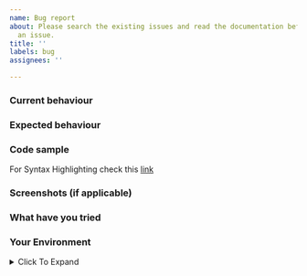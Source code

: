 ```yaml
---
name: Bug report
about: Please search the existing issues and read the documentation before opening
  an issue.
title: ''
labels: bug
assignees: ''

---
```


<!-- Issues that don't use this template are likely to be closed. -->

### Current behaviour

<!-- What's currently happening? -->

### Expected behaviour

<!-- What do you expect to happen? If there is an error, provide the complete error message with stack trace. -->

### Code sample

For Syntax Highlighting check this [link](https://help.github.com/en/articles/creating-and-highlighting-code-blocks)

<!-- Provide a complete code sample that could be run to reproduce the issue, ideally on snack.expo.io or in a github repo. -->

### Screenshots (if applicable)

<!-- Include screenshots if there's a bug in the layout. -->

### What have you tried

<!-- List down the steps you have tried to fix or identify the issue and links to any related issues you found. -->

### Your Environment

<details><summary>Click To Expand</summary>
<p>

**`react-native info` output:**

<!-- Please run `react-native info` on your terminal and paste the contents into the code block below -->

```
 OUTPUT GOES HERE
```